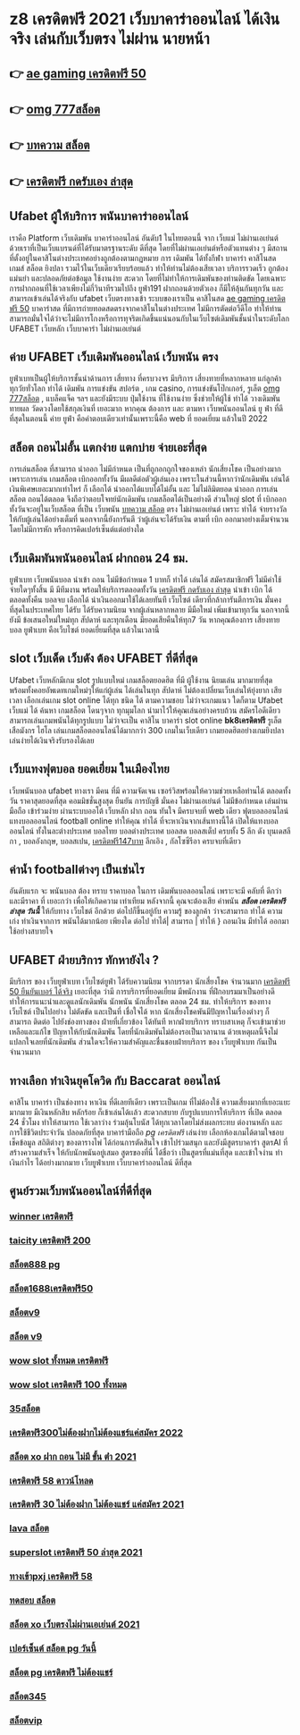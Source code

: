 # z8 เครดิตฟรี 2021 เว็บบาคาร่าออนไลน์ ได้เงินจริง เล่นกับเว็บตรง ไม่ผ่าน นายหน้า 

## 👉 [ae gaming เครดิตฟรี 50](https://www.ufaeat.com/register/)
## 👉 [omg 777สล็อต](https://www.ufaeat.com/regis-ufabet-master-free/)
## 👉 [บทความ สล็อต](https://www.ufaeat.com/regis-ufabet-master-free/)
## 👉 [เครดิตฟรี กดรับเอง ล่าสุด](https://www.ufaeat.com/credit-free-50/)

## Ufabet  ผู้ให้บริการ พนันบาคาร่าออนไลน์

เราคือ Platform เว็บเดิมพัน บาคาร่าออนไลน์ อันดับ1 ในไทยตอนนี้ จาก เว็บแม่  ไม่ผ่านเอเย่นต์ ด้วยเราที่เป็นเว็บแบรนด์ที่ได้รับมาตรฐานระดับ ดีที่สุด โดยที่ไม่ผ่านเอเย่นต์หรือตัวแทนต่าง ๆ มีสถานที่ตั้งอยู่ในคาสิโนต่างประเทศอย่างถูกต้องตามกฏหมาย การ เดิมพัน ได้ทั้งกีฬา บาคาร่า คาสิโนสด เกมส์ สล็อต ยิงปลา  รวมไว้ในเว็บเดียวเรียบร้อยแล้ว ทำให้ท่านไม่ต้องเสียเวลา บริการรวดเร็ว ถูกต้อง แม่นยำ และปลอดภัยต่อข้อมูล ใช้งานง่าย สะดวก โดยที่ไม่ทำให้การเดิมพันของท่านติดขัด โดยเฉพาะการฝากถอนที่ใช้เวลาเพียงไม่กี่วินาทีรวมไปถึง ยูฟ่า191 ฝากถอนด้วยตัวเอง ก็มีให้ลุ้นกันทุกวัน และสามารถเข้าเล่นได้จริงกับ  ufabet เว็บตรงทางเข้า  ระบบของเราเป็น คาสิโนสด [ae gaming เครดิตฟรี 50](https://www.ufaeat.com/regis-ufabet-master-free/) บาคาร่าสด ที่มีการถ่ายทอดสดตรงจากคาสิโนในต่างประเทศ ไม่มีการตัดต่อวีดีโอ ทำให้ท่านสามารถมั่นใจได้ว่าจะไม่มีการโกงหรือการทุจริตเกิดขึ้นแน่นอนกับในเว็บไซต์เดิมพันชั้นนำในระดับโลก UFABET เว็บหลัก เว็บบาคาร่า ไม่ผ่านเอเย่นต์


## ค่าย UFABET  เว็บเดิมพันออนไลน์   เว็บพนัน ตรง   

ยูฟ่าเบทเป็นผู้ให้บริการชั้นนำด้านการ เสี่ยทาง ที่ครบวงจร มีบริการ เสี่ยงทายที่หลากหลาย แก่ลูกค้า  ทุกวัยทั่วโลก ทำได้  เดิมพัน การแข่งขัน สปอร์ต , เกม casino, การแข่งขันโป๊กเกอร์, รูเล็ต [omg 777สล็อต](https://www.ufaeat.com/regis-ufabet-master-free/) , แบล็คแจ็ค  ฯลฯ และยังมีระบบ  ปุ่มใช้งาน ที่ใช้งานง่าย ซึ่งช่วยให้ผู้ใช้  ทำได้ วางเดิมพัน ทายผล วัดดวงโดยใช้สกุลเงินที่ เยอะมาก หากคุณ ต้องการ  และ  ตามหา  เว็บพนันออนไลน์ ยู ฟ่า ที่ดีที่สุดในตอนนี้ ค่าย  ยูฟ่า คือคำตอบเดียวเท่านั้นเพราะนี้คือ web ที่  ยอดเยี่ยม แล้วในปี 2022

## สล็อต ถอนไม่อั้น แตกง่าย แตกบ่าย จ่ายเอะที่สุด

การเล่นสล็อต ที่สามารถ  นำออก ไม่มีกำหนด เป็นที่ถูกอกถูกใจของเหล่า นักเสี่ยงโชค เป็นอย่างมาก เพราะการเล่น เกมสล็อต  เบิกออกทั้งวัน มีผลดีต่อตัวผู้เล่นเอง เพราะในส่วนนี้หากว่านักเดิมพัน  เล่นได้ เงินพิเศษเยอะมากเท่าไหร่ ก็ เลือกได้   นำออกได้แบบได้ไม่อั้น และ ไม่ไม่ลิมิตยอด นำออก การเล่นสล็อต   ถอนได้ตลอด จึงถือว่าตอบโจทย์นักเดิมพัน   เกมสล็อตได้เป็นอย่างดี ส่วนใหญ่  slot ที่  เบิกออกทั้งวันจะอยู่ในเว็บสล็อต ที่เป็น  เว็บพนัน [บทความ สล็อต](https://www.ufaeat.com/credit-free-50/) ตรง   ไม่ผ่านเอเย่นต์  เพราะ ทำได้ จ่ายรางวัล ให้กับผู้เล่นได้อย่างเต็มที่ นอกจากนี้ยังการันตี  ว่าผู้เล่นจะได้รับเงิน ตามที่ เบิก ออกมาอย่างเต็มจำนวน โดยไม่มีการหัก หรือการคิดเปอร์เซ็นต์แต่อย่างใด 


##  เว็บเดิมพันพนันออนไลน์   ฝากถอน 24 ชม.

ยูฟ่าเบท  เว็บพนันบอล  นำเข้า  ถอน  ไม่มีข้อกำหนด   1 บาทก็ ทำได้ เล่นได้ สมัครสมาชิกฟรี ไม่มีค่าใช้จ่ายใดๆทั้งสิ้น มี มีทีมงาน พร้อมให้บริการตลอดทั้งวัน  [เครดิตฟรี กดรับเอง ล่าสุด](https://www.ufaeat.com/register/) นำเข้า   เบิก ได้ ตลอดทั้งคืน บอลจบ เลือกได้  นำเงินออกมาใช้ได้เลยทันที เว็บไซต์ เดียวที่กล้าการันตีการเงิน มั่นคงที่สุดในประเทศไทย ได้รับ ได้รับความนิยม จากผู้เล่นหลากหลาย  มีมือใหม่  เพิ่มเข้ามาทุกวัน นอกจากนี้ยังมี ข้อเสนอใหม่ใหม่ทุก สัปดาห์  และทุกเดือน มียอดเสียคืนให้ทุก7 วัน   หากคุณต้องการ เสี่ยงทายบอล ยูฟ่าเบท คือเว็บไซต์  ยอดเยี่ยมที่สุด แล้วในเวลานี้ 

##  slot  เว็บเด็ด เว็บดัง ต้อง  UFABET ที่ดีที่สุด

 Ufabet เว็บหลักมีเกม slot รูปแบบใหม่ เกมสล็อตยอดฮิต ที่มี ผู้ใช้งาน นิยมเล่น มากมายที่สุด  พร้อมทั้งคอยอัพเดทเกมใหม่ๆให้แก่ผู้เล่น ได้เล่นในทุก สัปดาห์   ไม่ต้องเปลี่ยนเว็บเล่นให้ยุ่งยาก เสียเวลา เลือกเล่นเกม slot online ได้ทุก ชนิด ได้ ตามความชอบ ไม่ว่าจะเกมแนว ใดก็ตาม  Ufabet เว็บแม่ ได้ ค้นหา เกมสล็อต โดนๆจาก ทุกมุมโลก  นำมาไว้ให้คุณเล่นอย่างครบถ้วน  สมัครไอดีเดียวสามารถเล่นเกมพนันได้ทุกรูปแบบ ไม่ว่าจะเป็น คาสิโน บาคาร่า  slot online **bk8เครดิตฟรี** รูเล็ต เสือมังกร ไฮโล เล่นเกมสล็อตออนไลน์ได้มากกว่า 300 เกมในเว็บเดียว เกมยอดฮิตอย่างเกมยิงปลา เล่นง่ายได้เงินจริงรับรองได้เลย


##  เว็บแทงฟุตบอล  ยอดเยี่ยม  ในเมืองไทย 

 เว็บพนันบอล   ufabet  ทางเรา มีคน ที่มี ความจัดเจน เซอร์วิสพร้อมให้ความช่วยเหลือท่านได้  ตลอดทั้งวัน   ราคาสุดยอดที่สุด คอมมิชชั่นสูงสุด   ยืนยัน   การบัญชี  มั่นคง ไม่ผ่านเอเย่นต์   ไม่มีข้อกำหนด   เล่นผ่าน มือถือ  เข้าร่วมง่าย  ผ่านระบบออโต้  เว็บหลัก  ฝาก  ถอน  ทันใจ มีครบจบที่ web  เดียว ฟุตบอลออนไลน์ แทงบอลออนไลน์ football online ทำให้คุณ ทำได้ ที่จะหาเงินจากเส้นทางนี้ได้ เปิดให้แทงบอลออนไลน์ ทั้งในละต่างประเทศ บอลไทย  บอลต่างประเทศ บอลสด บอลสเต็ป  ครบทั้ง 5 ลีก ดัง บุนเดสลีกา ,  บอลอังกฤษ,  บอลสเปน, [เครดิตฟรี147บาท](https://www.ufaeat.com/) ลีกเอิง , กัลโซซีรีอา  ครบจบที่เดียว

##  ค่าน้ำ  footballต่างๆ  เป็นเช่นไร

 อันดับแรก จะ พนันบอล ต้อง  ทราบ ราคาบอล  ในการ เดิมพันบอลออนไลน์ เพราะจะมี คลับที่ ดีกว่าและมีราคา ที่ เยอะกว่า เพื่อให้เกิดความ เท่าเทียม   หลังจากนี้  คุณจะต้องเสีย  ค่าพนัน ***สล็อต เครดิตฟรี ล่าสุด วันนี้***  ให้กับทาง เว็บไชต์  อีกด้วย ต่อไปก็ขึ้นอยู่กับ ความรู้ ของลูกค้า  ว่าจะสามารถ ทำได้ ความเก่ง ทำเงินจากการ  พนันได้มากน้อย เพียงใด  ต่อไป  ทำได้| สามารถ | ทำให้ } ถอนเงิน   มีทำได้ ออกมา  ใช้อย่างสบายใจ

## UFABET ฝ่ายบริการ  ทักหายังไง ?

มีบริการ ของ เว็บยูฟ่าเบท เว็บไซต์ยูฟ่า  ได้รับความนิยม จากบรรดา นักเสี่ยงโชค จำนวนมาก [เครดิตฟรี 50 ยืนยันเบอร์ ได้จริง](https://www.ufaeat.com/ufabet-master-login/) เยอะที่สุด  ว่ามี การบริการที่ยอดเยี่ยม  มีพนักงาน ที่ฝึกอบรมมาเป็นอย่างดี ทำให้การแนะนำและดูแลนักเดิมพัน นักพนัน นักเสี่ยงโชค  ตลอด 24 ชม.  ทำให้บริการ ของทาง เว็บไซต์ เป็นไปอย่าง ไม่ตัดขัด และเป็นที่  เชื่อใจได้  หาก  นักเสี่ยงโชคพันมีปัญหาในเรื่องต่างๆ ก็สามารถ ติดต่อ  ไปยังช่องทางของ ฝ่ายที่เกี่ยวข้อง ได้ทันที  หากฝ่ายบริการ  ทราบสาเหตุ ก็จะเข้ามาช่วยเหลือและแก้ไข ปัญหาให้กับนักเดิมพัน  โดยที่นักเดิมพันไม่ต้องรอเป็นเวลานาน ด้วยเหตุผลนี้จึงไม่แปลกใจเลยที่นักเดิมพัน ส่วนใดจะให้ความสำคัญและชื่นชอบฝ่ายบริการ ของ เว็บยูฟ่าเบท  กันเป็น จำนวนมาก 


## ทางเลือก ทำเงินยุคโควิด กับ  Baccarat ออนไลน์ 

คาสิโน บาคาร่า เป็นช่องทาง หาเงิน ที่ดีเลยทีเดียว เพราะเป็นเกม ที่ไม่ต้องใช้  ความเสี่ยงมากที่เยอะแยะมากมาย มีเงินหลักสิบ หลักร้อย ก็เข้าเล่นได้เเล้ว สะดวกสบาย กับรูปแบบการให้บริการ ที่เปิด ตลอด 24 ชั่วโมง  ทำให้สามารถ ใช้เวลาว่าง  ร่วมลุ้นโบนัส  ได้ทุกเวลาโดยไม่ส่งผลกระทบ ต่องานหลัก และการใช้ชีวิตประจำวัน  ปลอดภัยที่สุด  บาคาร่ามือถือ *pg เครดิตฟรี* เล่นง่าย เลือกห้องเกมได้ตามใจชอบ เช็คข้อมูล สถิติต่างๆ ของตารางไพ่ ได้ก่อนการตัดสินใจ เข้าไปร่วมสนุก และยังมีสูตรบาคาร่า  สูตรAI   ที่สร้างความสำเร็จ ให้กับนักพนันอยู่เสมอ สูตรของที่นี่ ได้ชื่อว่า เป็นสูตรที่แม่นที่สุด และเข้าใจง่าน ทำเงินกำไร ได้อย่างมากมาย  เว็บยูฟ่าเบท เว็บบาคาร่าออนไลน์ ดีที่สุด

## ศูนย์รวมเว็บพนันออนไลน์ที่ดีที่สุด

### [winner เครดิตฟรี](https://atom.io/themes/ทางเข้า%20ufaeat%20aba%20สล็อต%20008%20สล็อต%20เว็บตรง%20100%)
### [taicity เครดิตฟรี 200](https://atom.io/themes/ทางเข้า%20ufaeat%20sagame%20เครดิตฟรี%20100%20008%20สล็อต%20เว็บตรง%20100%)
### [สล็อต888 pg](https://atom.io/themes/ทางเข้า%20ufaeat%20สล็อต%20ufa350%20008%20สล็อต%20เว็บตรง%20100%)
### [สล็อต1688เครดิตฟรี50](https://atom.io/themes/ทางเข้า%20ufaeat%20777%20สล็อต%20008%20สล็อต%20เว็บตรง%20100%)
### [สล็อตv9](https://atom.io/themes/ทางเข้า%20ufaeat%20สล็อต777%20008%20สล็อต%20เว็บตรง%20100%)
### [สล็อต v9](https://atom.io/themes/ทางเข้า%20ufaeat%20สล็อต1668%20008%20สล็อต%20เว็บตรง%20100%)
### [wow slot ทั้งหมด เครดิตฟรี](https://atom.io/themes/ทางเข้า%20ufaeat%20ทดลอง%20เล่น%20สล็อต%20008%20สล็อต%20เว็บตรง%20100%)
### [wow slot เครดิตฟรี 100 ทั้งหมด](https://atom.io/themes/ทางเข้า%20ufaeat%20betflix%20pg%20เครดิตฟรี%2050%20008%20สล็อต%20เว็บตรง%20100%)
### [35สล็อต](https://atom.io/themes/ทางเข้า%20ufaeat%20pgเครดิตฟรี50%20ยืนยันเบอร์%20008%20สล็อต%20เว็บตรง%20100%)
### [เครดิตฟรี300ไม่ต้องฝากไม่ต้องแชร์แค่สมัคร 2022](https://atom.io/themes/ทางเข้า%20ufaeat%20เครดิตฟรี50ทํายอด300ถอน300ล่าสุด%20008%20สล็อต%20เว็บตรง%20100%)
### [สล็อต xo ฝาก ถอน ไม่มี ขั้น ต่ํา 2021](https://atom.io/themes/ทางเข้า%20ufaeat%20สล็อต%20เครดิตฟรี%20100%20ไม่ต้องแชร์%202021%20008%20สล็อต%20เว็บตรง%20100%)
### [เครดิตฟรี 58 ดาวน์โหลด](https://atom.io/themes/ทางเข้า%20ufaeat%20ufa678%20สล็อต%20008%20สล็อต%20เว็บตรง%20100%)
### [เครดิตฟรี 30 ไม่ต้องฝาก ไม่ต้องแชร์ แค่สมัคร 2021](https://atom.io/themes/ทางเข้า%20ufaeat%20ปั่นสล็อต%20เครดิตฟรี%20008%20สล็อต%20เว็บตรง%20100%)
### [lava สล็อต](https://atom.io/themes/ทางเข้า%20ufaeat%20superslot%20เครดิตฟรี%2050%20ล่าสุด%20008%20สล็อต%20เว็บตรง%20100%)
### [superslot เครดิตฟรี 50 ล่าสุด 2021](https://atom.io/themes/ทางเข้า%20ufaeat%20wwluck%20เครดิตฟรี%20100%20บาท%20008%20สล็อต%20เว็บตรง%20100%)
### [ทางเข้าpxj เครดิตฟรี 58](https://atom.io/themes/ทางเข้า%20ufaeat%20สล็อต%20ฝาก%2050%20รับ%20100%20008%20สล็อต%20เว็บตรง%20100%)
### [ทดสอบ สล็อต](https://atom.io/themes/ทางเข้า%20ufaeat%20สล็อต%20วอ%20เลท%20เครดิตฟรี%20ไม่ต้องฝากก่อน%20ไม่ต้องแชร์%20ยืนยันเบอร์โทรศัพท์%20008%20สล็อต%20เว็บตรง%20100%)
### [สล็อต xo เว็บตรงไม่ผ่านเอเย่นต์ 2021](https://atom.io/themes/ทางเข้า%20ufaeat%20dumboสล็อต%20008%20สล็อต%20เว็บตรง%20100%)
### [เปอร์เซ็นต์ สล็อต pg วันนี้](https://atom.io/themes/ทางเข้า%20ufaeat%20สล็อตxd%20008%20สล็อต%20เว็บตรง%20100%)
### [สล็อต pg เครดิตฟรี ไม่ต้องแชร์](https://atom.io/themes/ทางเข้า%20ufaeat%20สมัคร%20ufabet%20ไม่มี%20ขั้นต่ํา%20008%20สล็อต%20เว็บตรง%20100%)
### [สล็อต345](https://atom.io/themes/ทางเข้า%20ufaeat%20สมัคร%20ufabet%20คืนค่าคอม%20008%20สล็อต%20เว็บตรง%20100%)
### [สล็อตvip](https://atom.io/themes/ทางเข้า%20ufaeat%20สล็อต%20เครดิตฟรี%20008%20สล็อต%20เว็บตรง%20100%)